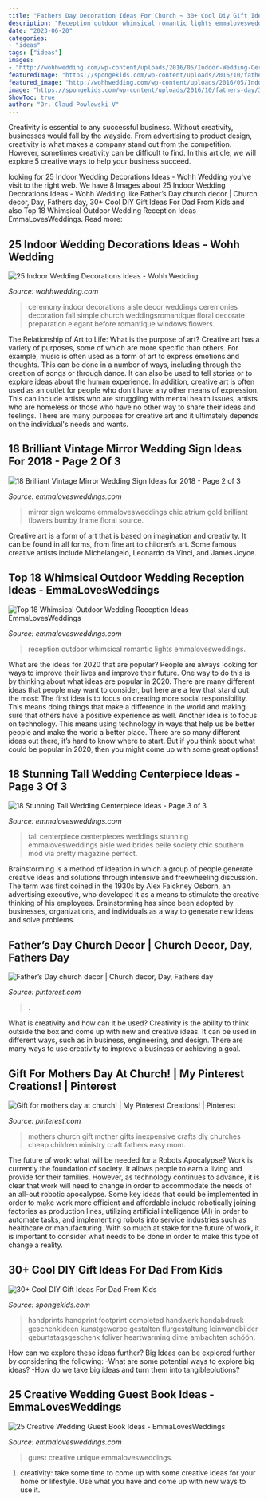 ```yaml
---
title: "Fathers Day Decoration Ideas For Church ~ 30+ Cool Diy Gift Ideas For Dad From Kids"
description: "Reception outdoor whimsical romantic lights emmalovesweddings"
date: "2023-06-20"
categories:
- "ideas"
tags: ["ideas"]
images:
- "http://wohhwedding.com/wp-content/uploads/2016/05/Indoor-Wedding-Ceremony-Decor.jpg"
featuredImage: "https://spongekids.com/wp-content/uploads/2016/10/fathers-day/31-fathers-day-ideas.jpg"
featured_image: "http://wohhwedding.com/wp-content/uploads/2016/05/Indoor-Wedding-Ceremony-Decor.jpg"
image: "https://spongekids.com/wp-content/uploads/2016/10/fathers-day/31-fathers-day-ideas.jpg"
ShowToc: true
author: "Dr. Claud Powlowski V"
---
```



Creativity is essential to any successful business. Without creativity, businesses would fall by the wayside. From advertising to product design, creativity is what makes a company stand out from the competition. However, sometimes creativity can be difficult to find. In this article, we will explore 5 creative ways to help your business succeed.

	

		
looking for 25 Indoor Wedding Decorations Ideas - Wohh Wedding you've visit to the right web. We have 8 Images about 25 Indoor Wedding Decorations Ideas - Wohh Wedding like Father’s Day church decor | Church decor, Day, Fathers day, 30+ Cool DIY Gift Ideas For Dad From Kids and also Top 18 Whimsical Outdoor Wedding Reception Ideas - EmmaLovesWeddings. Read more:
		
    
## 25 Indoor Wedding Decorations Ideas - Wohh Wedding

<img loading=lazy src="http://wohhwedding.com/wp-content/uploads/2016/05/Indoor-Wedding-Ceremony-Decor.jpg" onerror="this.onerror=null;this.src='https://tse1.mm.bing.net/th?id=OIP.ubGfhhqUXdiBwHrV-NgFygHaJ2&amp;pid=15.1';" alt="25 Indoor Wedding Decorations Ideas - Wohh Wedding">

_Source: wohhwedding.com_

>ceremony indoor decorations aisle decor weddings ceremonies decoration fall simple church weddingsromantique floral decorate preparation elegant before romantique windows flowers. 

	

The Relationship of Art to Life: What is the purpose of art?
Creative art has a variety of purposes, some of which are more specific than others. For example, music is often used as a form of art to express emotions and thoughts. This can be done in a number of ways, including through the creation of songs or through dance. It can also be used to tell stories or to explore ideas about the human experience. In addition, creative art is often used as an outlet for people who don't have any other means of expression. This can include artists who are struggling with mental health issues, artists who are homeless or those who have no other way to share their ideas and feelings. There are many purposes for creative art and it ultimately depends on the individual's needs and wants.

    
## 18 Brilliant Vintage Mirror Wedding Sign Ideas For 2018 - Page 2 Of 3

<img loading=lazy src="http://emmalovesweddings.com/wp-content/uploads/2017/11/mirror-wedding-welcome-sign-ideas-with-floral.jpg" onerror="this.onerror=null;this.src='https://tse3.mm.bing.net/th?id=OIP.UVZfpGyG9dHXq6NVK46TnAHaLH&amp;pid=15.1';" alt="18 Brilliant Vintage Mirror Wedding Sign Ideas for 2018 - Page 2 of 3">

_Source: emmalovesweddings.com_

>mirror sign welcome emmalovesweddings chic atrium gold brilliant flowers bumby frame floral source. 

	

Creative art is a form of art that is based on imagination and creativity. It can be found in all forms, from fine art to children’s art. Some famous creative artists include Michelangelo, Leonardo da Vinci, and James Joyce.

    
## Top 18 Whimsical Outdoor Wedding Reception Ideas - EmmaLovesWeddings

<img loading=lazy src="https://emmalovesweddings.com/wp-content/uploads/2017/09/romantic-outdoor-wedding-reception-ideas-with-lights.jpg" onerror="this.onerror=null;this.src='https://tse3.mm.bing.net/th?id=OIP.oflJFl5L1OKAuASt9IEIwwHaLI&amp;pid=15.1';" alt="Top 18 Whimsical Outdoor Wedding Reception Ideas - EmmaLovesWeddings">

_Source: emmalovesweddings.com_

>reception outdoor whimsical romantic lights emmalovesweddings. 

	

What are the ideas for 2020 that are popular?
People are always looking for ways to improve their lives and improve their future. One way to do this is by thinking about what ideas are popular in 2020. There are many different ideas that people may want to consider, but here are a few that stand out the most: 
The first idea is to focus on creating more social responsibility. This means doing things that make a difference in the world and making sure that others have a positive experience as well. Another idea is to focus on technology. This means using technology in ways that help us be better people and make the world a better place. 
There are so many different ideas out there, it’s hard to know where to start. But if you think about what could be popular in 2020, then you might come up with some great options!

    
## 18 Stunning Tall Wedding Centerpiece Ideas - Page 3 Of 3

<img loading=lazy src="https://emmalovesweddings.com/wp-content/uploads/2017/09/amazing-tall-wedding-centerpieces-with-floating-candle-lights.jpg" onerror="this.onerror=null;this.src='https://tse3.mm.bing.net/th?id=OIP.kCf-MG_hT6Ftywogm8pnLAHaLH&amp;pid=15.1';" alt="18 Stunning Tall Wedding Centerpiece Ideas - Page 3 of 3">

_Source: emmalovesweddings.com_

>tall centerpiece centerpieces weddings stunning emmalovesweddings aisle wed brides belle society chic southern mod via pretty magazine perfect. 

	

Brainstorming is a method of ideation in which a group of people generate creative ideas and solutions through intensive and freewheeling discussion. The term was first coined in the 1930s by Alex Faickney Osborn, an advertising executive, who developed it as a means to stimulate the creative thinking of his employees. Brainstorming has since been adopted by businesses, organizations, and individuals as a way to generate new ideas and solve problems.

    
## Father’s Day Church Decor | Church Decor, Day, Fathers Day

<img loading=lazy src="https://i.pinimg.com/736x/e0/08/9a/e0089a22421f83e77c118d6b3d5497fa.jpg" onerror="this.onerror=null;this.src='https://tse2.mm.bing.net/th?id=OIP.tjSkgSB4jkOwr_hiwbsn1gHaJ3&amp;pid=15.1';" alt="Father’s Day church decor | Church decor, Day, Fathers day">

_Source: pinterest.com_

>. 

	

What is creativity and how can it be used?
Creativity is the ability to think outside the box and come up with new and creative ideas. It can be used in different ways, such as in business, engineering, and design. There are many ways to use creativity to improve a business or achieving a goal.

    
## Gift For Mothers Day At Church! | My Pinterest Creations! | Pinterest

<img loading=lazy src="https://s-media-cache-ak0.pinimg.com/736x/90/e3/b2/90e3b2c0f77aec451becf28a35cae42d.jpg" onerror="this.onerror=null;this.src='https://tse4.mm.bing.net/th?id=OIP.k33QqKFi5HzyMqxzpuI3fQHaHa&amp;pid=15.1';" alt="Gift for mothers day at church! | My Pinterest Creations! | Pinterest">

_Source: pinterest.com_

>mothers church gift mother gifts inexpensive crafts diy churches cheap children ministry craft fathers easy mom. 

	

The future of work: what will be needed for a Robots Apocalypse?
Work is currently the foundation of society. It allows people to earn a living and provide for their families. However, as technology continues to advance, it is clear that work will need to change in order to accommodate the needs of an all-out robotic apocalypse. Some key ideas that could be implemented in order to make work more efficient and affordable include robotically joining factories as production lines, utilizing artificial intelligence (AI) in order to automate tasks, and implementing robots into service industries such as healthcare or manufacturing. With so much at stake for the future of work, it is important to consider what needs to be done in order to make this type of change a reality.

    
## 30+ Cool DIY Gift Ideas For Dad From Kids

<img loading=lazy src="https://spongekids.com/wp-content/uploads/2016/10/fathers-day/31-fathers-day-ideas.jpg" onerror="this.onerror=null;this.src='https://tse1.mm.bing.net/th?id=OIP.udnlQufzLYkD1T9ffuLzWQHaJ4&amp;pid=15.1';" alt="30+ Cool DIY Gift Ideas For Dad From Kids">

_Source: spongekids.com_

>handprints handprint footprint completed handwerk handabdruck geschenkideen kunstgewerbe gestalten flurgestaltung leinwandbilder geburtstagsgeschenk foliver heartwarming dime ambachten schöön. 

	

How can we explore these ideas further?
Big Ideas can be explored further by considering the following: 
-What are some potential ways to explore big ideas? 
-How do we take big ideas and turn them into tangibleolutions?

    
## 25 Creative Wedding Guest Book Ideas - EmmaLovesWeddings

<img loading=lazy src="http://emmalovesweddings.com/wp-content/uploads/2018/01/unique-wedding-guest-book-ideas.jpg" onerror="this.onerror=null;this.src='https://tse2.mm.bing.net/th?id=OIP.2svSl2t0RmmKfcYHy4gAFgHaUU&amp;pid=15.1';" alt="25 Creative Wedding Guest Book Ideas - EmmaLovesWeddings">

_Source: emmalovesweddings.com_

>guest creative unique emmalovesweddings. 

	

1. creativity: take some time to come up with some creative ideas for your home or lifestyle. Use what you have and come up with new ways to use it.

